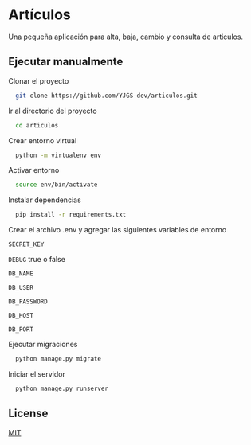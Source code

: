 
# Artículos

Una pequeña aplicación para alta, baja, cambio y consulta de articulos.


## Ejecutar manualmente

Clonar el proyecto

```bash
  git clone https://github.com/YJGS-dev/articulos.git
```

Ir al directorio del proyecto

```bash
  cd articulos
```

Crear entorno virtual

```bash
  python -m virtualenv env
```

Activar entorno

```bash
  source env/bin/activate
```

Instalar dependencias

```bash
  pip install -r requirements.txt
```

Crear el archivo .env y agregar las siguientes variables de entorno

`SECRET_KEY`

`DEBUG` true o false

`DB_NAME`

`DB_USER`

`DB_PASSWORD`

`DB_HOST`

`DB_PORT`

Ejecutar migraciones

```bash
  python manage.py migrate
```

Iniciar el servidor

```bash
  python manage.py runserver
```


## License

[MIT](https://choosealicense.com/licenses/mit/)